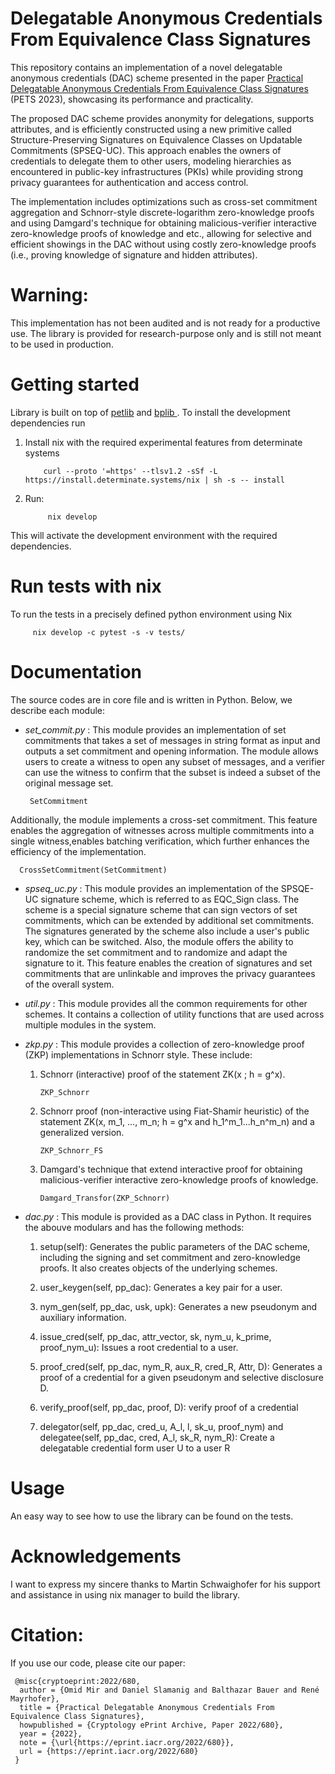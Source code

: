# **Delegatable Anonymous Credentials From Equivalence Class Signatures**

This repository contains an implementation of a novel delegatable anonymous credentials (DAC) scheme presented in the paper [Practical Delegatable Anonymous Credentials From Equivalence Class Signatures](https://eprint.iacr.org/2022/680) (PETS 2023), showcasing its performance and practicality.

The proposed DAC scheme provides anonymity for delegations, supports attributes, and is efficiently constructed using a new primitive called Structure-Preserving Signatures on Equivalence Classes on Updatable Commitments (SPSEQ-UC). This approach enables the owners of credentials to delegate them to other users, modeling hierarchies as encountered in public-key infrastructures (PKIs) while providing strong privacy guarantees for authentication and access control.

The implementation includes optimizations such as cross-set commitment aggregation and Schnorr-style discrete-logarithm zero-knowledge proofs and using Damgard's technique for obtaining malicious-verifier interactive zero-knowledge proofs of knowledge and etc., allowing for selective and efficient showings in the DAC without using costly zero-knowledge proofs (i.e., proving knowledge of signature and hidden attributes).

# Warning:
This implementation has not been audited and is not ready for a productive use. The library is provided for research-purpose only and is still not meant to be used in production.

#  Getting started
Library is built on top of [petlib](https://github.com/gdanezis/petlib) and [bplib ](https://github.com/gdanezis/bplib). To install the development dependencies run

1. Install nix with the required experimental features from determinate systems

           curl --proto '=https' --tlsv1.2 -sSf -L https://install.determinate.systems/nix | sh -s -- install
    
2. Run: 
            
            nix develop

This will activate the development environment with the required dependencies.

# Run tests with nix

To run the tests in a precisely defined python environment using Nix 
         
         nix develop -c pytest -s -v tests/

# Documentation
The source codes are in core file  and is written in Python. Below, we describe each module:

-   *set_commit.py* : This module provides an implementation of set commitments that takes a set of messages in string format as input and outputs a set commitment and opening information. The module allows users to create a witness to open any subset of messages, and a verifier can use the witness to confirm that the subset is indeed a subset of the original message set.  

         SetCommitment

Additionally, the module implements a cross-set commitment. This feature enables the aggregation of witnesses across multiple commitments into a single witness,enables batching verification, which further enhances the efficiency of the implementation.

      CrossSetCommitment(SetCommitment)

-   *spseq_uc.py* : This module provides an implementation of the SPSQE-UC signature scheme, which is referred to as EQC_Sign class. The scheme is a special signature scheme that can sign vectors of set commitments, which can be extended by additional set commitments. The signatures generated by the scheme also include a user's public key, which can be switched. Also, the module offers the ability to randomize the set commitment and to randomize and adapt the signature to it. This feature enables the creation of signatures and set commitments that are unlinkable and improves the privacy guarantees of the overall system.

-   *util.py* : This module provides all the common requirements for other schemes. It contains a collection of utility functions that are used across multiple modules in the system. 

-   *zkp.py* : This module provides a collection of zero-knowledge proof (ZKP) implementations in Schnorr style. These include:
     1. Schnorr (interactive) proof of the statement ZK(x ; h = g^x). 
            
            ZKP_Schnorr
            
     2. Schnorr proof (non-interactive using Fiat-Shamir heuristic) of the statement ZK(x, m_1, ..., m_n; h = g^x and h_1^m_1...h_n^m_n) and a generalized version.
                  
            ZKP_Schnorr_FS
                  
      3. Damgard's technique that extend interactive proof for obtaining malicious-verifier interactive zero-knowledge proofs of knowledge.
            
            
             Damgard_Transfor(ZKP_Schnorr)  
             

- *dac.py* : This module is provided as a DAC class in Python. It requires the abouve modulars and has the following methods:

     1. setup(self): Generates the public parameters of the DAC scheme, including the signing and set commitment and zero-knowledge proofs. It also creates objects of the underlying schemes.

     2. user_keygen(self, pp_dac): Generates a key pair for a user.

     3. nym_gen(self, pp_dac, usk, upk): Generates a new pseudonym and auxiliary information.

     4. issue_cred(self, pp_dac, attr_vector, sk, nym_u, k_prime, proof_nym_u): Issues a root credential to a user.

     5. proof_cred(self, pp_dac, nym_R, aux_R, cred_R, Attr, D):
    Generates a proof of a credential for a given pseudonym and selective disclosure D.

    6. verify_proof(self, pp_dac, proof, D):  verify proof of a credential

    7. delegator(self, pp_dac, cred_u, A_l, l, sk_u, proof_nym) and delegatee(self, pp_dac, cred, A_l, sk_R, nym_R): Create a delegatable credential form user U to a user R

# Usage

An easy way to see how to use the library can be found on the tests. 

# Acknowledgements
I want to express my sincere thanks to Martin Schwaighofer for his support and assistance in using nix manager to build the library. 

# Citation:
If you use our code, please cite our paper:

     @misc{cryptoeprint:2022/680,
      author = {Omid Mir and Daniel Slamanig and Balthazar Bauer and René Mayrhofer},
      title = {Practical Delegatable Anonymous Credentials From Equivalence Class Signatures},
      howpublished = {Cryptology ePrint Archive, Paper 2022/680},
      year = {2022},
      note = {\url{https://eprint.iacr.org/2022/680}},
      url = {https://eprint.iacr.org/2022/680}
     }
